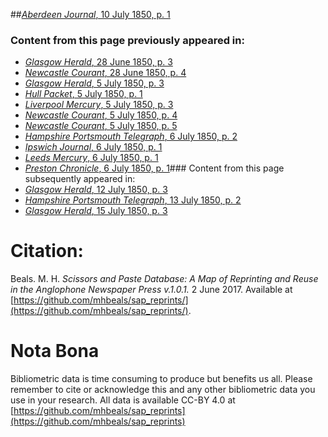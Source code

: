 ##[*Aberdeen Journal*, 10 July 1850, p. 1](https://mhbeals.github.io/sap_html/Aberdeen-Journal/Aberdeen-Journal-10-July-1850-p-1)

### Content from this page previously appeared in:
+ [*Glasgow Herald*, 28 June 1850, p. 3](https://mhbeals.github.io/sap_html/Glasgow-Herald/Glasgow-Herald-28-June-1850-p-3)
+ [*Newcastle Courant*, 28 June 1850, p. 4](https://mhbeals.github.io/sap_html/Newcastle-Courant/Newcastle-Courant-28-June-1850-p-4)
+ [*Glasgow Herald*, 5 July 1850, p. 3](https://mhbeals.github.io/sap_html/Glasgow-Herald/Glasgow-Herald-5-July-1850-p-3)
+ [*Hull Packet*, 5 July 1850, p. 1](https://mhbeals.github.io/sap_html/Hull-Packet/Hull-Packet-5-July-1850-p-1)
+ [*Liverpool Mercury*, 5 July 1850, p. 3](https://mhbeals.github.io/sap_html/Liverpool-Mercury/Liverpool-Mercury-5-July-1850-p-3)
+ [*Newcastle Courant*, 5 July 1850, p. 4](https://mhbeals.github.io/sap_html/Newcastle-Courant/Newcastle-Courant-5-July-1850-p-4)
+ [*Newcastle Courant*, 5 July 1850, p. 5](https://mhbeals.github.io/sap_html/Newcastle-Courant/Newcastle-Courant-5-July-1850-p-5)
+ [*Hampshire Portsmouth Telegraph*, 6 July 1850, p. 2](https://mhbeals.github.io/sap_html/Hampshire-Portsmouth-Telegraph/Hampshire-Portsmouth-Telegraph-6-July-1850-p-2)
+ [*Ipswich Journal*, 6 July 1850, p. 1](https://mhbeals.github.io/sap_html/Ipswich-Journal/Ipswich-Journal-6-July-1850-p-1)
+ [*Leeds Mercury*, 6 July 1850, p. 1](https://mhbeals.github.io/sap_html/Leeds-Mercury/Leeds-Mercury-6-July-1850-p-1)
+ [*Preston Chronicle*, 6 July 1850, p. 1](https://mhbeals.github.io/sap_html/Preston-Chronicle/Preston-Chronicle-6-July-1850-p-1)### Content from this page subsequently appeared in:
+ [*Glasgow Herald*, 12 July 1850, p. 3](https://mhbeals.github.io/sap_html/Glasgow-Herald/Glasgow-Herald-12-July-1850-p-3)
+ [*Hampshire Portsmouth Telegraph*, 13 July 1850, p. 2](https://mhbeals.github.io/sap_html/Hampshire-Portsmouth-Telegraph/Hampshire-Portsmouth-Telegraph-13-July-1850-p-2)
+ [*Glasgow Herald*, 15 July 1850, p. 3](https://mhbeals.github.io/sap_html/Glasgow-Herald/Glasgow-Herald-15-July-1850-p-3)
                    
# Citation: 

Beals. M. H. *Scissors and Paste Database: A Map of Reprinting and Reuse in the Anglophone Newspaper Press v.1.0.1.* 2 June 2017. Available at [https://github.com/mhbeals/sap_reprints/](https://github.com/mhbeals/sap_reprints/). 
                    
# Nota Bona

Bibliometric data is time consuming to produce but benefits us all. Please remember to cite or acknowledge this and any other bibliometric data you use in your research. All data is available CC-BY 4.0 at [https://github.com/mhbeals/sap_reprints](https://github.com/mhbeals/sap_reprints)